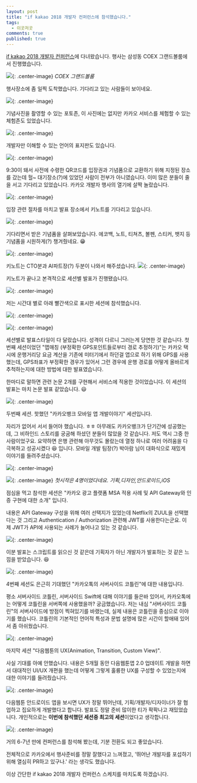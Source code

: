 ```yaml
---
layout: post
title: "if kakao 2018 개발자 컨퍼런스에 참석했습니다."
tags: 
  - 이곳저곳
comments: true
published: true
---
```


[if kakao 2018 개발자 컨퍼런스](https://if.kakao.com)에 다녀왔습니다.
행사는 삼성동 COEX 그랜드볼룸에서 진행했습니다.

![](https://lh3.googleusercontent.com/CGSgFpgfjXG4lfGLCeYApR2JZoQ2IVVrXzhxYWysOtYstiyYayR82EQoZ-yBe-8Hxi-Mr0y_wjlbp3ixKC7YXb6kX2qNPO8vS36ECXS3yn8tzxShTRmSvyY6NkzK7q_3CGKei-v73B624tOQ1p85FShquX7Ew-eWTY7mOAq75tbO9RVPUIDeFkXEQfblJNpD2pAjcq7NguYgOAeBdE_4Y_URS_fhtQVmQsX5AxVrLyw4qQrV34cQSTqDJ7rsKR_LTAketxNT2mBAARdHCbRc10ff-_GpGZ_dF80zF8k21eNenrZ1tXhKGTrPZeO21X_FGkPBO9qXffEjnX297J3QitkaAnTaNLf27fC27r3XFkSyeAd3JUj3P_pjTlS2Lacvfz0hIg2y3Y436WDYmHGKJaCqrPdNDYVD5yXaCnb6bVtUcd-BvluIGlTQzq3xNDtQ6HIfciY1Vu54uRvbPCUAQfqY1-Ef0Hm4gH6X_ZcGDf8wE53tvKQkHQwDZ_QQo7f9ZvLXsvrx9LE7k75AW9Wf3GPa8NL5yruD5YZz2xJMOsWTDUXR9vvpCC5wgJJyDN01uzxPWlVNDAoDt8J3-nRkwGruvis_G-tZKNZ2IkzldbyOHaksqHI_3gH4mKiPg9uI=w2176-h1632-no){: .center-image}
*COEX 그랜드볼룸*

행사장소에 좀 일찍 도착했습니다. 기다리고 있는 사람들이 보이네요.

![](https://lh3.googleusercontent.com/gsh84bxUikep4udUl79KZHoIuW75ioY3IFW1p5FKpGAqElTS-3HfCrl65z-2ket0N-RPZGfigHphji-OmTmv8nPrAUZAKI9VcbttTu3trXHcjcnFXCie6d2v6OWTADwjAQPHAPVy28V6ftCIXPADGAl3MgY38vCAluImpmkLwSyEiArPk7gy6DiRStnQZpqr-a9-AVINcdq1tUFPToXILuPFdBsS2eA9DVniIDHGrZNQDYdxi3hzq31cqCZ-1aRmh2TZLd-GtcN2ROjXbWriJYxn6TFiUhxremL_QRa46For7B1OgTTQaaENunoWtipt_B1m5AxoNX-zXZ846Lz-CGsnoe4hSnTvhd2OIHkKKnhJ-lZ6Pi1pUeVcnySMneyDgoJ0r2P7xp3f6yGlo8TjER4vwd1xivW-FF4uRyoUfBFRvn-37m0txBO0Em_1bUcdVyNV0yYD8SgI80Ti7u-oGhUOg_00IRJW_ZmWGFqiA5nkHbumZkb3uPMYyyrlWoiSDhqxl6WoIySb9GtO39NRE8ThMetskAZTtw5xeQYfmdkiNaoiIF0R-yM_qSyG95YoV5MYHMZFiYK-J87h6u4ta__kooeFaQ_vuPNSj4YzRQgxGUFxQl-WN4GBRGaXagWM=w2176-h1632-no){: .center-image}


기념사진을 촬영할 수 있는 포토존, 이 사진에는 없지만 카카오 서비스를 체험할 수 있는 체험존도 있었습니다.

![](https://lh3.googleusercontent.com/1ZyIKOtxQOdXM-11DL87FNa9j7Aq4X5FqMmkNIy3_Oi3-lvRdXdbVpdd9r4Uj-38xn96JIpilt0GvI4uQ-tQO4_oPCfsJD4YKTC-qsoKOoa_asAd7-fe2Lu4h0dV2tYM3La0_HrmRvvXTXLmxUbdnqyBF_bc8mtU7w6gVvob3IaAF-l6bhkwZWLhHYI83_kOGA-7qkf7xZCmEaoOl72kAVB5DOV0rpqnDgfUn-bVdpsgPj1RLaEzjCwEGyX_NcO3E9DzhgSyNl4OQBW0XZWjJUWfpYIzt7DHiXn8HfQyU3LB5dqT_MxtjOS81bAJDVSJMrI_QfNNO6tjG2iCKXHqlNCVOlp474cBOpqBZ0kEusxKAc345Am9ywip9lUZM8q1Aw6rBTLNcRTWpmSjjv6DtNPZs6DHyJSMUyEDj8j0vtmbwKUDggE-pJTdyGvSQm40_gdoiYoM07SIBOh-5QrIb0do10cyhVPcdJw3OqoxPTPSwzjqV0ohNFkV7Sp0g01mZy81dbd9qYEvLpfDptg8A2tmPv1g-MrIwyKimwoSy-xNIJ9Np7RA8JJ-0BltAfKxCnuKcvcEjzTvgLIqJ8cqxzBMiU17H5phr9Nczvr7PnC-_ij43rws9o2roAMh80uT=w2176-h1632-no){: .center-image}

개발자만 이해할 수 있는 언어의 표지판도 있습니다.

![](https://lh3.googleusercontent.com/VxJJVw6DMH0JzlezDMslPaXx8fi0H_TF8WCD8hVaLhhG9g6sdsGKB5G39yffVwnzfvqGrHfSyAMM7sIYibytrgUSJugwtLM2S1B4i9EkhMp8uV0-HTtzlhOYBi0osgEjkVVOQwmIrTj2qB-CxGnfczf3a_UhZ1sghj6-8lchCy7nJ_82mKztv1qdU14WwH0aOQGYTfQUYsuUvTUSZBzX4ZL_NNnxyXwJyRLQmewz0zHwPw_ASW0MufjLzsHBDrHmEheXOf6MRMz7I4kEx8Ghx4onVKNNlDKgO0rOTcthnL6TX1hViTELZDw0goJsZasQVe06wvT0fxR0qpEo3JIlAHYQXknKuuOWP_odpHh5inAXcSG1MIG-xyRD4NFJoItmTr5mFpYTbJWpwFyfx7QE6u4_5H3YdOn_6aDgQUnfklXwTgKZfV1G6YO-b3qw78He8cm-nRuYaJ7fvK4lBMnBoIDdBAZPRC3PO676s8uPxYRxzLsmtc5oE1JhgOkuw14DzYCaza-TsW8SM0rIAJ84I7Gi2NKtFuhPnVfTnYZsXeTNbn8C8QJqf97h3hU5gXurILUdQ-_QZWc8oxA5v36VGn3HGYDgWdSFhanMo-iiMWf0NsCiEDZQ3-W2puwHYMPf=w2176-h1632-no){: .center-image}

9:30이 돼서 사전에 수령한 QR코드를 입장권과 기념품으로 교환하기 위해 지정된 장소를 갔는데 헐~ 대기장소(?)에 있었던 사람이 전부가 아니였습니다. 이미 많은 분들이 줄을 서고 기다리고 있었습니다. 카카오 개발자 행사의 열기에 살짝 놀랐습니다. 

![](https://lh3.googleusercontent.com/FoNj8v9pUCY9Q3KYhoHuffhcOOb6HvxzZ2T7XUr0Wl3FrL6z3ftuvpb9Z2aEFhYXkOwz-0O6O0vocrnKynWDimPnhqLOR_WPXDnhKt0s4ltGRJmKSNiKhN-NFAMjZFUg3YvhbUY1AWJlFLW9QjjxjeEootzK1nT_UsYt4gSjfoRK3V7I9Uc7VgLY9BQ7-EfVQN0f2nXAzcSw7ADU4OLzm6scUzxiez18dXcNridrcxO7CuUNqpkDUe81scp4fvez7ML-Bwd3xRs9D7_ndyRQgDhYktpf_kyZgZOTu3CEaVZMmX9y579ZAgwSVpM4x3BVYEbRlkX9JSXf2xnycVNGjj94xWd8Bv21R0qsTc3YlhUawzZZ_f0-p-ejWMfHU8rOz8n3MH23YR89Wmix1E9Dt9F9zundWQD4oC2A2uwC9EnzSBwSMXfrXq6jh5RazzCcJ_RaOc0v6Z9TGyzy7hPemaUkfrQepKQQ9EXuRP9MJt7z1-VKruBKpFx058MJNjjzvDlpMkbhrIBNhE8YjroerxB86o9onYC9zhJw3uJEHZvljmrNPj337LYioZ3kTdVwXF_5KoEyvNqpoNxWjV3jYUO65msctm3ghLdoLFVsvf8lyvYb7s-EJoipPwm_UM0w=w2176-h1632-no){: .center-image}

입장 관련 절차를 마치고 발표 장소에서 키노트를 기다리고 있습니다.

![](https://lh3.googleusercontent.com/Qupv9_ZRpaiXqsIKpTJiN7UXXLHLbnQpWBHMdhujAeDN2JZ0NmjQwigR1vhxf1IeGRxhM_xpBrqgEbBNOlp9yLLjmgbKWVZgswJOyHN0t3sFCAsIacb5y5x4H_IF3hFm61JxDyVunElIyuYUVcEqUQmanUDqLaDSSj-h2ol94cnFHZdCu3YaeKRc9dyApzOZPPATE45cGEfFKwhpn8pbYGaf0tfJwB4lu0AH1MR4SEchTucDoHTfdljkzkBcb4kZJqjJwn9A2Ayw1nwD-lM1DWbaNVwgKtPsXIuBYftFDBTPO2IGohClTWbovgyZD9vuNU9808kD-A7v8Jl6FVnszSQXTEi-rbq_qAzHKmEj2-i8NuLlxVpgDPOl6oDhNmhsr5aR5zKymQdy6DJslH3C-JegJ0j16vomVqhg8t0UktI4-ntOVxGHRETEKTlPK_yOUHBg2jeiW7Mwm9pCeXpN-kLV2Mv_VCRhUU7diRPaUVuLGwErwVZb_cgYUcx2aadlI_WEUBgyQCsE-zt4mO9gsX3wmnPA5YClzpUrh8rCPeOi2xJ_RV9TLPWWTbG1u-snhnK46zBaAI8OA57i-cRPNfh_1tTcdH0_Y9mApJKKXEvoSC5q4g9HJ2q6NKuQZUc6=w2176-h1632-no){: .center-image}

기다리면서 받은 기념품을 살펴보았습니다. 에코백, 노트, 티쳐츠, 볼펜, 스티커, 뱃지 등 기념품을 시원하게(?) 챙겨줬네요. 😁

![](https://lh3.googleusercontent.com/1iuAzJotWizNfiewDhE72QT7xYhwCx2W6epA-_X2dG-1TxG_dt2PE51fWpywAov9TwIEWjp7W7ESwU5NMG1DX9_0iUO71qojK2rZ7PfDIuvdwuZdaivsxPgTtwlqW4QFNKWkZ7-AQbMt7vNgUJNwe3K8ERtqEtTcXkqqn1-yz6mO-HLxN_W_Kdxs3VJYvBXqiFekL5NapsJD-NLFYsB94cdhji3Sv2EeWGPi1tsbkCCJi7fkgN0QX8qoKHaSMph21TzSiOROxanM1eFcxXBPzuuwhu2eMyGf8GKoS5ZrnVti7yQ9pabQrPh5549S7kXexs9PZMW8PPA_6C_B-XP_A0zvqgGykgcEh7WM63Lt4uVG8xKYqQGB2jT6ZH7fRUsdjcUtK2ung7wgw58qN4rLb7PdgY1yaLql7p21pxlHnDPDh2yggW5NhX5xEeDxRfTIV4tsxYEHI95eHl8po-XFmi88IwBnX7fH3aYT9pAB48kCXjBH2oEx5dzWu1s81k-d2PrkHI6E_eNy9Pez3RqGqm4f5gyCCnU7c83Ubb2ZS5e5_70At81bKrMgv-s7nhkHtRwgz5eugk3MWLzHLp8R-Z5UCcCe5UYa4PzXFGShRuba4XWAhWxTe7vagY6pVBsP=w2176-h1632-no){: .center-image}

키노트는 CTO분과 AI파트장(?) 두분이 나와서 해주셨습니다.
![](https://lh3.googleusercontent.com/S8Jbgh1uRo-YZ2atAjUJA7e3_Dg2ILlNr03fCG9MbI_cstzF4MhBPW3wnJXekZqhzEblLAlE0vj7A1_eZP7K7-zGL_NNCQPms8QZcuq6YN3zwOdDESaydL0EeioUYJXp6nU73AeuUyVgIoMWTUZAW7K-XQeUWwSFN3V9H3G26-KN6ZISxKiBgkiWuaOrqBpIRDkgH_JSfcyaptW7zeV_XjYijrw_AfT5-XbhNAitFFj8Es8zrdZ9INp1CC5jNpf2RwvcjKkzcIIbe6c8fozUdyYR_WihdOpgyGQVKiMByetdeCza--u6MJwPwm708e0d40dzmerLZXjatsY38TkAosB7clLaf2EmLMpEAGgGE66zBdl5kR5YVaaN3gFh9tw63R6gtd7RQ5o-5Xs6HAFiendFtN139PPp6EBJolL8FHCKvTiXEQRAWVt_jsGdO57QUhKAEjp-dOHgcnigquiqd6Vlk8Sm4kDzUkwovjuXrns40auS4z84iztd6rmOtgcSuEHmDRAe0nMVhnv_Iq12hHgmnQi3VDL0cH0nxLjV1GUOH3BpIRnLroyDF3JZn85GtKWDc3maBDsnvtFCjkFGAUOha6ebEyz4PkZQxCgbOWQclQ2574S0q_e-I1GWlzGf=w2176-h1632-no){: .center-image}

키노트가 끝나고 본격적으로 세션별 발표가 진행됐습니다.

![](https://lh3.googleusercontent.com/gPOoSrX-0sUEQTeiRzvmRckfUcc1tfjLtNJPgMaiBUKyttowDCXECVKQ0Vd_GPLmAfcIZWlvmdhAkVQAmjWppuyuyUWi2bN4bmjKdGGXWaTd2vqiNL2Xg5zVZ4h9s_QO5DqQ2vcqQBCK-z3c7L42o0ng2aNiSDcRfNprhTatew8C3Nsqj4rui-T5cKm68ZBxv9999dXBCXiLZdX_5PDQ8ZYHUQbtTdSvTkc426JfvCgK1FVhCXLxj6zphQzIMSgBi6DlUUXiaogIkuYYcy7eF5H7by8ZJEktehWgQAsLT39hgNA7ACh5JQjlh3EOZJX4iQS4rsuqHiSF9-TbaMuuhfXF0oolRBkyXqtZTXWzV5jmPjFsSpKlP-1xwm2koJ-5Q09xtwAMmGi5mMQ5UgNok2NO0bSqXcpiIgkdyX66Yy7otQ7vLSArha9AU1TObQkIw226wm6SMY--s2e23IlwEfijDkswLSvo8DfQxE2nhn8oNogfbYB8k76uFga_6JP95dZlUpJRq58jzuPSh_qjxJ2ECU277Vc3f8B3SwYPaeE2KVFEznLtf93QRw9DJ_6JOSuYRMODUBm0w0PwGes2PI89bMkr2Haz6etbQf2IQw4TstE34Jyg5MvrGW5JMZAB=w2176-h1632-no){: .center-image}

저는 시간대 별로 아래 빨간색으로 표시한 세션에 참석했습니다.

![](https://lh3.googleusercontent.com/yE_saMA5jDJGnVe4EIvON65Lug10DMWh4eKKG93puhVGqqWo4Jo_vW-Epmt-FalTcHqsLSbLZghdah80QEjzcHz7CTwyFXmcbozlk2cZZ2-x7MQZJbFN1OvmDA13Iwk_UzgeGm44FsTszfnqp3zugSlrt5g4CRXMZtOrGvPoBtu8mArO_4fVIhSJvTVG3fWxjTQ3mZ0JEKWaQYg2DRiEX8b_rEKa_jMjCTU-n9jkoYZ64bEmB95r-dLK1p_68dw8xZDIBRNE0WylaxYMTeRvJTHmjds_AjuBz-k0CdeYFPkF1PMaKoxCw9BkwVosLamRyWI74Oj6zYXnZID-ljcT2wKW8o4mWcVSmKmuuzvy1x0xlkqLGj-DbEs291TgrlfUPyn55CIl6KXJBjhOaZ56te07OE93ROLeE-ZMQkXRQ-p_mbnuINULkLmJtt5P26YSaPwGUyR_7HYJlk272Er9WLkHatU0JgaZMhaZC-D4IevWg6d3JOWjbIXKPIaBHyoDNrmpBLFDJF_M_QpzkLQ_TayDCa53EY0a_8i5JY33tjwLKbCf4Ezx5HRdkFDz7QMdqtujCIehKaKPdBGHzwLkHXBpbuUn0owM4itLRRPuX16rCHLhIN5ANJDIf0I9Yw-C=w1360-h1282-no){: .center-image}

![](https://lh3.googleusercontent.com/wXTZb2-0YgggahvSNtv6Fwz9N1xs8IHCqNBDmNbSPi94WHZtcFAM0yfhCl6mvjLQNGD_S6NVgJO3WZ1WG97PRBu7iHf7g4AiKJHU_dftmudUHWfQGAbBkhiiWx0ZX8ZVylM58IeIbZ0xIUGPc6asxYTUyqUHHxx2TEtenIzGqIX-ATkcfL-C7SQ7JjCza10nZBbTAEwhjnsh7JR3TF8vzACPNpeMgW_m5JEbyw-R9xBXn2zuDcSZ12IgVDu_R31O5kJkGFuSWA0q4R34yLPRePr6FoXWUQyn-W7Z--ApNJSHxTaeSOwYSsuyQChME0xHZX2QbSXOezcEWt3b7kqwtL7FTRc23uwGNrUPz6K7mWBHKmYLiH19Y93gLLu_RRjEDsjCXBr884qLqHIJZAzHR20dVaxT6T8Zv0Z35-zrRIGdadoun4HSUB6nKL5O7J9iII2Ess91PsLnww3tu2FtD77an20tXv9XXzlyRYyqQUtfNwNAKsKUfWlVyA6WOZ1tPVN6kaPFvyek1ADg7UI-Hhc8eVN79Z9sCsPrX2yza2KvAwFNUbQ9NqaFdqkrOx4XvUP1AE5Xc0YCB-pEzi5zuRLeqeZXldS89r7JzhxxZUdmp4d2QDzZnn5SYw3ECDqR=w1360-h1354-no){: .center-image}

세션별로 발표스타일이 다 달랐습니다. 성격이 다르니 그러는게 당연한 것 같습니다. 첫번째 세션이었던 "맵매칭 (부정확한 GPS포인트들로부터 경로 추정하기)"는 카카오 택시에 운행거리당 요금 계산을 기존에 미터기에서 하던걸 앱으로 하기 위해 GPS를 사용했는데, GPS좌표가 부정확한 경우가 있어서 그런 경우에 운행 경로를 어떻게 올바르게 추척하는지에 대한 방법에 대한 발표였습니다.

한마디로 말하면 관련 논문 2개를 구현해서 서비스에 적용한 것이었습니다. 이 세션의 발표는 마치 논문 발표 같았습니다. 😃

![](https://lh3.googleusercontent.com/q9yECw58gO1U26r5A9CJft32gSjjl50JFov8yKSkUURdMEkGm1p7vZ-PyoADrl0f2Xpj4GcTGtmrJzm4C0LcRyS3UdPkxLntZT26XuhBI-8La92uhocOfrzDPbbrXljZH6EVAWZ5lxFhW06TrTIkdsLF0CVfP-kMoShv8m7n07nj327Nb0tkIEygicERRnh_mpAZBjA7GihH1a0mo4uksP5bh35QHUFYRvB0MBS4d309KPQ-TlirtTyXZo2gemXlwbuf_UhDGxMAXV2mT7xWWpNTBKI-Ah4eXW25sH6N6mGUEvmi7NErztaD03VzxtkcbxiodwF5JQAKN5skAbt8IoNjKoi_tLG7ZtoFtLNdw6rmhAUufvcRG1EQ_pgAzXO_y2REOe6Aqn56ktCCCJm4fUY1nRTIGwQEfFOsfHFWxQ4c_gt6DVpTUcwJC1Geu2unnyeW_ZPyYgOWTA-6ewcLlPW0zdQcWoHFCKzbzAhpenhndLifc7jLrDdmB4yLNhbpx67lU0fhoTGrCvBmGKEzQ1HauHXWIdcIUYCKrzv0oTgUB3Ryt5TxkNWD06qQrEo4RayyZJnVneHgW7Lk9QmeN-ML1WImU4gRYJYZTRP5Mg_RSG493Z4A0BPsrar71Pil=w1224-h1632-no){: .center-image}

두번째 세션. 핫했던 "카카오뱅크 모바일 앱 개발이야기" 세션입니다. 

자리가 없어서 서서 들어야 했습니다. ㅎㅎ 아무래도 카카오뱅크가 단기간에 성공했는데, 그 비하인드 스토리를 궁굼해 하셨던 분들이 많았을 것 같습니다. 저도 역시 그중 한사람이었구요. 요약하면 은행 관련해 아무것도 몰랐는데 열정 하나로 여러 어려움을 다 극복하고 성공시켰다 😆 입니다. 모바일 개발 팀장(?) 박아람 님이 대화식으로 재밌게 이야기를 들려주셨습니다.

![](https://lh3.googleusercontent.com/LacCTUKxiFuE_gS2oJrCom0iT-08NtuV2IWDU0FBQa0cCodIFh_cp3sQHIc8W-0uapoVVQh7czvPcAQ2DpMqkEGNa0YzgnDJYzo_uP6IUbxWYjGX7DYnwNCfNevTNP-8bE6Ux458wK2J-rB8N4HuvVbCYbO6G66yApi9eUwLDCoSSeb9FV2v8g_9IoPHBvdXgKZj7k5GIFvL3hDYzf6JHXdP7fRrvF8A9H8PU3MdcIf4f-WviQRDwGnPsvNLpjkUB8zc8Wnu_PtsC7O7Gl5CUheJHx12Y_uvPH1v_VsxxEilGyXjMeKyVrx8FuWeIyubm7nptWQg3KRN6MZB-mj0PJ6CwwraP95rbxdogwFLAC4WwfyTr3AWGmrkf0DwHlqroMziKCTJvJ089nhR2ea-TGqEWiXrXrXUrdmdWMZoOlGs9g9gsuUP63p_wC3zwCaZcfAq19zcKBJfNaOJ23yDdEE5TW0v6DkSGXMUWEyOdgQtsnTBfdB9QYwurj77FgbM_DrMnxUowqauLRlS8JB-_mm0sNFIA7xC_kpsAyFRwz1MqACHiugAu4QPql4I7qoDsm2_6NNP-_PK1UsESdCifLZbNB4j0EOremnXF7G73U_Syuj9f7IiiaziJjGMYZix=w2176-h1632-no){: .center-image}

![](https://lh3.googleusercontent.com/zhn_qNoql7Us1HrcuVJGwFraFY6xSp6x2dU0GrqPaJlkWodE5315F9_rlQCfYegnbYovlXmNsvPjQ1BjjXJLq9tgIN-WIB5rDaQsLeiIZ_-zMiFw1GwPPnjrFDQOCOMGknhFh1tCRma5-lhon2ZBHj1EH2xiZNoPXBg_le_xd9CD2j-csuXJwgULhSHUyECBH8mthY1l_TvLEM7dFr_Two6DaBJPt6uyvsJVSG3gWtmJsLI_rHTDB3uUinLMgYcQXWGyVtJuLBzP4X8BkW4PUkYiZpajnRODy4TQamU0t1HD4l0cto16-TK32xVA-kAeyaxU6RP1-gXnCG7kdzPrKaGSZwI9P5AGSL5aGr7DHvkV8urTOuCvTK2nNtE4WJmcu5xG0Wifau36MNx3PPPvwTbS5lVHVjQtpS4jqRGga3u0QNaQf5qwhfEvvavjUb1cqZVJkTeetnEJ4ju0ijTxPIN7EndR5nPL4ndcpsxqnKO8J1AsIxbl5YTcVeb4exRGpFuNZEQKx4z16AEuZspa4VFCIXbZYZq978L45vn2OOdh6DHMkoOFPTfew-aPM0AjYKvRmIwF0jzmX_Z3RueNr51h_x2C9P_rdWkVUCYyLp9aHuQmYdfIkB3EuY8aVtwA=w2176-h1632-no){: .center-image}
*첫시작은 4명이었다네요. 기획,디자인,안드로이드,iOS*

점심을 먹고 참석한 세션은 "카카오 광고 플랫폼 MSA 적용 사례 및 API Gateway와 인증 구현에 대한 소개" 입니다. 

내용은 API Gateway 구성을 위해 여러 선택지가 있었는데 Netflix의 ZUUL을 선택했다는 것 그리고 Authentication / Authorization 관련해 JWT를 사용한다는군요. 이제 JWT가 API에 사용되는 사례가 늘어나고 있는 것 같습니다.

![](https://lh3.googleusercontent.com/yV4JVM5OwMK0sGvDby6uxNEaGaIliNvRd385NduSsQB38aIKi8CT8lBUY8b1tBExm5mEuAaOUmQGJlXQAksDItIXw49GLb-dyDwTpg1SXBdGD8IhZZptrxrARX0QkLRthozmD36b_vmFhzWvGsnd2jQJ6qRg47qxz-YjSuNaqCnZnnPSuvLTox7HRg0fE-n6Ficlkd1Q7wZu398jj_-djM9AEZ61L0pnXku17A-yRKlnmdIIbuhUlozYdFNlKdAq7UgBjQTSnzTdNhi2-w9vpdVOeNgmTxd0HwiyvDUtkRuCBkycIdb3cudb5iYyW-zuSCwTHQwwkfBAahNHYszGSqiMXHnCVx8wMqaDQOXZ6RZjqTYWsZn79SFtvOWpKdJkW4HV-L5A7s7DTJVjR0v3_hL89j_5i4GJ1YwHWWdTC7HfcdOFfvadvB4YxCuUZqaePiITxQVDuGmVTL8POe2e8va5PeVDoTK8bujUlnUM9Nbrm8ueUlLDKj2B8nRpKUsOx4uRQBryNfPSJz7zgraGD2KcfRYgUiV9MQIVCmw5HTNIflaHgrPxUFLuFmW1xIdYwL0qDp4VQtldvb1B5E0Px3o-KDNCiw4GMWndgaR_sCnr4D2fzIU4QSJBgl5RZZGE=w2176-h1632-no){: .center-image}

이분 발표는 스크립트를 읽으신 것 같은데 기획자가 아닌 개발자가 발표하는 것 같은 느낌을 받았습니다. 😆

![](https://lh3.googleusercontent.com/V6cV9Bn-Sl5y6imbTr_wHyX1xub_WoeWKvecuzh6J68K75rIcA_U5IWOr4-t3Z5mSabcV4oiaeXrTmKMJFrQwaa10Uxce_qOaouinSc4SZD5rt79-G2vaLfFXEHDHsaa7D8DoEPEgzVhH0AdlTc0cmWnJjrHTipzOuCwlmyOp619NnVTf7PM-bwI9CWOjGpdaxUolodxXngW5I6VEvk-3K6llpGdp4dTPdpbZptPckfYzd5MnjAVXDLqyfHL9hsuSZE06QfNgF_MyXll6ehJn9MiOa1zvAxMHf6smd4elNGxsR_R8BzOMjBwIuYXAFMnhneTaIOlGv7X7XXjaCGvcPpeIS3vqsEjfroRWSAvJVVQzX96iPExdAD8ZNcSMFLtxBfD4F4kKBaZcYOSNNbkEvLptUKtRodr0jdBrcfvK4_2juZSTCUZHO8nqwTtYA_piQ-aB1gOtpDdo5La9FA_MDiI9oXuMXCFlq9cvgMDykSDf05w-JjouNHDdzxGVtHtAzNSB0FoMhQesRJCpIImpk8W9K-nclJ36-vu6LWHgB0uTN3RTvkUGvHw08wzfrFw9ajRyJQmCPSPa1cxeiPDZ-IE-zGF6_XGu1cG9_rm5mmXTVI-kUW6XtuCCuByWL0v=w2176-h1632-no){: .center-image}

4번째 세션도 은근히 기대했던 "카카오톡의 서버사이드 코틀린"에 대한 내용입니다. 

평소 서버사이드 코틀린, 서버사이드 Swift에 대해 이야기를 들은바 있어서, 카카오톡에는 어떻게 코틀린을 서버쪽에 사용했을까? 궁금했습니다. 저는 내심 "서버사이드 코틀린"의 서버사이드에 방점이 찍혀있기를 바랬는데, 실제 내용은 코틀린을 중심으로 이야기를 했습니다. 코틀린의 기본적인 언어적 특성과 문법 설명에 많은 시간이 할애돼 있어서 좀 아쉬웠습니다. 

![](https://lh3.googleusercontent.com/C_3SHhKIfe4qaIeS4CHnAzVfW-rRLxEautrnwDU-PE_UJ-ugaYq8Ff1Ypvc9L1VEae9vkSmXZ_LIafWvMIYvDgBHBpSBnw8vq_p1vQfl7Kc3T5st59PDznyYYN12GQi6vSy1OiZAS_xEoW6n3vC03wOujTR2tnt-2JRAGS5Xfwy0AgsGJvcvXpKZ-Yz4yVER4tqU_cJYotHqt4JYVnI4Srbkx8uBSpEBz1qGbpqoF9ooRlzrKnHR58fHiSxqvKi_ksTTYiV3N9e4FgAL2U4iChp8y1GDRWadyQ19JZivYXl2KOAOzMWR0UFHahL39Azp4cAU63V6qpo0KkG-qN6C4CmucDYoS8l4Y-z_-qZGD07smW4POvE0Q5f32izPtiCwc0xb8CYdyei19qrKWCrdcTGGq042ZteBfVkyLOrtefV_I9tukCZtcSv96PcC8WkTKurDPI5K11HgAW_bu-qTMgcZ3RYz1reTz9lZZGESd8j_UD_UhGFZFaZT53WOjC46JTk3u3TkkWIAtJaddHk5ix6tiZTao461bFnvUWGSyLlbQTfEmSrK32Bxh5IIWfddUs4pZFPmvLbr90VhiLV9aHc1bncP54_VuORqjncCmbWOZgmDpPwmBq4MJYa0HoZA=w2176-h1632-no){: .center-image}

마지막 세션 "다음웹툰의 UX(Animation, Transition, Custom View)". 

사실 기대를 아예 안했습니다. 내용은 5개월 동안 다음웹툰앱 2.0 업데이트 개발을 하면서 대대적인 UI/UX 개편을 했는데 어떻게 그렇게 훌륭한 UX를 구성할 수 있었는지에 대한 이야기를 들려줬습니다.

![](https://lh3.googleusercontent.com/8jeHjQPy6sCTuw3Q6o45yu1lMtWeW4rhEn2xRFZeIIxpqEubyucFNEaH1QZ_P0VC-S6mRVoZgqbrANNIpeV2Yl8L_bC16yz8byXAlqQqVA6e0dTg-uSGEW8tn39IVOkEBtKRLU9USap7dQVaF9jmf0gF0aZCIxvz_QDA5rp1P6IJxnrNaP51ABXi1rQIJRxQ8BwrAIqUE6E_7XLYGyNF5d77DqxCSI-8lErKRJF1pgc-fdiozoxK69zIXL5FSQOGOe81NESC9E9sfQtuKQmsQw391XrZRSY0L6ggN1EWBHEzNgZpAX3MZPDETt4neGPRCanr1jg4f9cPLmYmobR56REL9VRaYQ_fUdMd9UZu0OzsrpmbrwSH9yXT5K4COrFVhul96686YTgviewK2Zj86FA0iCs97AWRtxDjLJfX9tjBVj7_dnWz0TRn36QR1ZpyeEgDw8xrfcj5HKHoiHV6ZkxKmBaFtvXPuc0dMq1VbfHIrDOulu3owg7TLidE0Gfe8dAAS4zzh85iO43UUhURCbRXfxZI4cOrnakR6PGiXyZwm4lwW2jm0GSF3_4DhVr6d0rGPd8BXM0gfvgzWcb0jSzmwnrxaQt6HWzJ1iwFZEUo_34U9h490URineccYNuR=w2176-h1632-no){: .center-image}

다음웹툰 안드로이드 앱을 보시면 UX가 정말 뛰어난데, 기획/개발자/디자이너가 잘 협업하고 집요하게 개발했다고 합니다. 발표도 정말 준비 많이한 티가 팍팍나고 재밌었습니다. 개인적으로는 **이번에 참석했던 세션중 최고의 세션**이었다고 생각합니다.

![](https://lh3.googleusercontent.com/j-qMeIR_2XN6j1SAK9h3Kli2iYnTJRmsxFycjm7GS5a9JKEZp8jE6qyRm5Tok0LeO9F3PBSffaUxW4636pcIacBWUzsnH5GFCrdMvz9FgwO9rQnStRCc-5FcFJhrL7pJ7ZDyo1v4SqldnMcfpChMST629omEmAAIS4MYz3l_ve3qae36ni616WJQdxJRFdA6yfO_G-F5oquNnZhahIFXaN1geRzSP_yT8DCQ8Of7k-YfGafQ5CWeKwQhgJnS7zEYK39yrM6J4nzvYBh983FCLi0UW-rXkjbhfrQ0TYdn5uvPvTd3qX3IBBhMG-CSWNxSY4AQLJhDltW8V4ccUsk6r9HHWyjfGeC-syY_3-7c472dpXY9JtfskBJKaNNL1K2TkBtvmyvRqYAOzdTmOUBQWEy7aJbUCpcNFF-vqWATPfayQ9yrq33Ysm4BO7MbX6S2oMUhiaOFJoiP4f86jee6hPPyyGMszMqiPCucI-0FvSrBuGwfpECn2B3SHIMwSi3L_e5T3nBSIsYhzwK97TB3fwSLloYDjYsXwQp9GkgfNtNF-M0jfF9jwB7ItSHsDl11Bmbg01fzOFEPKvDeVgsYIkgGBt_QPTNC9nV_otaHov3o2ha1i-4D44hDhq0gWfi2=w2176-h1632-no){: .center-image}

거의 6-7년 만에 컨퍼런스를 참석해 봤는데, 기분 전환도 되고 좋았습니다. 

전체적으로 카카오에서 행사준비를 정말 잘했다고 느껴졌고, '뛰어난 개발자를 포섭하기 위해 열심히 PR하고 있구나.' 라는 생각도 했습니다.

이상 간단한 if kakao 2018 개발자 컨퍼런스 스케치를 마치도록 하겠습니다.
